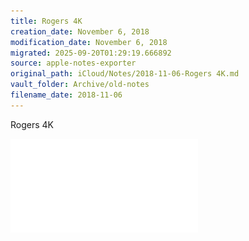 ```yaml
---
title: Rogers 4K
creation_date: November 6, 2018
modification_date: November 6, 2018
migrated: 2025-09-20T01:29:19.666892
source: apple-notes-exporter
original_path: iCloud/Notes/2018-11-06-Rogers 4K.md
vault_folder: Archive/old-notes
filename_date: 2018-11-06
---
```



Rogers 4K 



![Rogers-4K-0-Safari---Nov-6,-2018-at-1041-PM.pdf](attachments/Rogers-4K-0-Safari---Nov-6,-2018-at-1041-PM.pdf)